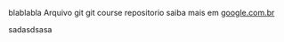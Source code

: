 blablabla
Arquivo git
git course
repositorio
saiba mais em [google.com.br](https://www.google.com/)

sadasdsasa
